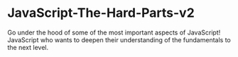 # JavaScript-The-Hard-Parts-v2
Go under the hood of some of the most important aspects of JavaScript! JavaScript who wants to deepen their understanding of the fundamentals to the next level.
